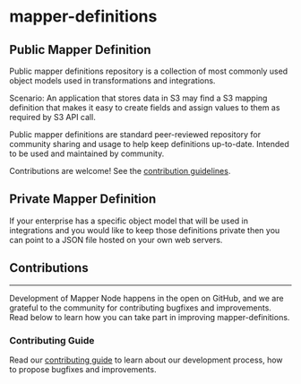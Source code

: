 # mapper-definitions

## Public Mapper Definition

Public mapper definitions repository is a collection of most commonly used object models used in transformations and integrations. 

Scenario: An application that stores data in S3 may find a S3 mapping definition that makes it easy to create fields and assign values to them as required by S3 API call.  

Public mapper definitions are standard peer-reviewed repository for community sharing and usage to help keep definitions up-to-date. Intended to be used and maintained by community.

Contributions are welcome! See the [contribution guidelines](contributing.md).

## Private Mapper Definition

If your enterprise has a specific object model that will be used in integrations and you would like to keep those definitions private then you can point to a JSON file hosted on your own web servers.

## Contributions

---

Development of Mapper Node happens in the open on GitHub, and we are grateful to the community for contributing bugfixes and improvements. Read below to learn how you can take part in improving mapper-definitions.

### Contributing Guide

Read our [contributing guide](contributing.md) to learn about our development process, how to propose bugfixes and improvements.

